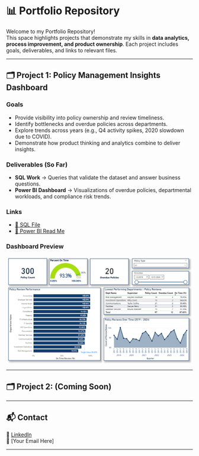 # 📊 Portfolio Repository

Welcome to my Portfolio Repository!  
This space highlights projects that demonstrate my skills in **data analytics, process improvement, and product ownership**. Each project includes goals, deliverables, and links to relevant files.  

---

## 🗂️ Project 1: Policy Management Insights Dashboard  

### Goals
- Provide visibility into policy ownership and review timeliness.  
- Identify bottlenecks and overdue policies across departments.  
- Explore trends across years (e.g., Q4 activity spikes, 2020 slowdown due to COVID).  
- Demonstrate how product thinking and analytics combine to deliver insights.  

### Deliverables (So Far)
- **SQL Work** → Queries that validate the dataset and answer business questions.  
- **Power BI Dashboard** → Visualizations of overdue policies, departmental workloads, and compliance risk trends.  

### Links
- [📂 SQL File](https://github.com/RajeshLaffey/policy-management-portfolio/blob/main/sql/policy-management-queries.sql)  
- [📂 Power BI Read Me](https://github.com/RajeshLaffey/policy-management-portfolio/blob/main/powerbi/README.md)  

### Dashboard Preview
![Policy Management Dashboard](https://raw.githubusercontent.com/RajeshLaffey/policy-management-portfolio/main/powerbi/Policy-Review-Summary3.png)

---

## 🗂️ Project 2: (Coming Soon)  

---

## 📬 Contact  
💼 [LinkedIn](https://www.linkedin.com/in/jesse-laffey)  
📧 [Your Email Here]  

---
